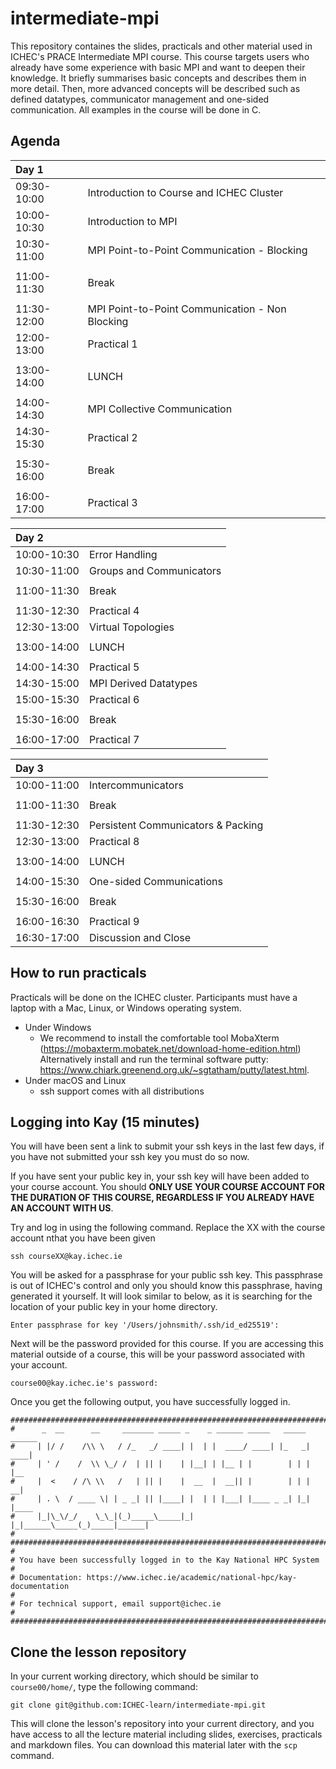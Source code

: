 intermediate-mpi
==================

<!-- Tags: [mpi] -->

This repository containes the slides, practicals and other material used in ICHEC's PRACE Intermediate MPI course. This course targets users who already have some experience with basic MPI and want to deepen their knowledge. It briefly summarises basic concepts and describes them in more detail. Then, more advanced concepts will be described such as defined datatypes, communicator management and one-sided communication. All examples in the course will be done in C. 

Agenda
------

| Day 1 |  |
|:-------|:--------|
| 09:30-10:00   |  Introduction to Course and ICHEC Cluster | 
| 10:00-10:30   |  Introduction to MPI | 
| 10:30-11:00   |  MPI Point-to-Point Communication - Blocking | 
|               |   |
| 11:00-11:30   |  Break |
|               |   |
| 11:30-12:00   | MPI Point-to-Point Communication - Non Blocking |
| 12:00-13:00   | Practical 1 |
|               |   |
| 13:00-14:00   |  LUNCH |
|               |   |
| 14:00-14:30   |  MPI Collective Communication  | 
| 14:30-15:30   |  Practical 2 |
|               |   |
| 15:30-16:00   | Break |
|               |   |
| 16:00-17:00   |  Practical 3 | 



| Day 2 |  |
|:-------|:--------|
| 10:00-10:30   | Error Handling |
| 10:30-11:00   |  Groups and Communicators |
|               |   |
| 11:00-11:30   | Break |
|               |   |
| 11:30-12:30   | Practical 4 |
| 12:30-13:00   |  Virtual Topologies  | 
|               |   |
| 13:00-14:00   |  LUNCH  | 
|               |   |
| 14:00-14:30   | Practical 5 |
| 14:30-15:00   |  MPI Derived Datatypes  | 
| 15:00-15:30   |  Practical 6  | 
|               |   |
| 15:30-16:00   | Break |
|               |   |
| 16:00-17:00   |  Practical 7  | 



| Day 3 |  |
|:-------|:--------|
| 10:00-11:00   |  Intercommunicators | 
|               |   |
| 11:00-11:30   | Break |
|               |   |
| 11:30-12:30   |  Persistent Communicators & Packing  | 
| 12:30-13:00   |  Practical 8 |
|               |   |
| 13:00-14:00   | LUNCH |
|               |   |
| 14:00-15:30   |  One-sided Communications  | 
|               |   |
| 15:30-16:00   |  Break  | 
|               |   |
| 16:00-16:30   |  Practical 9  | 
| 16:30-17:00   |  Discussion and Close | 



How to run practicals
---------------------

Practicals will be done on the ICHEC cluster. Participants must have a laptop with a Mac, Linux, or Windows operating system.

* Under Windows 
    * We recommend to install the comfortable tool MobaXterm (https://mobaxterm.mobatek.net/download-home-edition.html) Alternatively  install and run the terminal software putty: https://www.chiark.greenend.org.uk/~sgtatham/putty/latest.html.
* Under macOS and Linux 
    * ssh support comes with all distributions 

Logging into Kay (15 minutes)
-----------------------------

You will have been sent a link to submit your ssh keys in the last few days, if you have not submitted your ssh key
you must do so now.

If you have sent your public key in, your ssh key will have been added to your course account. You should **ONLY USE**
**YOUR COURSE ACCOUNT FOR THE DURATION OF THIS COURSE, REGARDLESS IF YOU ALREADY HAVE AN ACCOUNT WITH US**.

Try and log in using the following command. Replace the XX with the course account nthat you have been given

~~~
ssh courseXX@kay.ichec.ie
~~~

You will be asked for a passphrase for your public ssh key. This passphrase is out of ICHEC's control and only you
should know this passphrase, having generated it yourself. It will look similar to below, as it is searching for the
location of your public key in your home directory.

~~~
Enter passphrase for key '/Users/johnsmith/.ssh/id_ed25519':
~~~


Next will be the password provided for this course. If you are accessing this material outside of a course, this will
be your password associated with your account.

~~~
course00@kay.ichec.ie's password:
~~~


Once you get the following output, you have successfully logged in.

~~~
#############################################################################
#      _  __      __     _______ _____ _    _ ______ _____   _____ ______ 
#     | |/ /    /\\ \   / /_   _/ ____| |  | |  ____/ ____| |_   _|  ____|
#     | ' /    /  \\ \_/ /  | || |    | |__| | |__ | |        | | | |__   
#     |  <    / /\ \\   /   | || |    |  __  |  __|| |        | | |  __|  
#     | . \  / ____ \| | _ _| || |____| |  | | |___| |____ _ _| |_| |____ 
#     |_|\_\/_/    \_\_|(_)_____\_____|_|  |_|______\_____(_)_____|______|
#                                                                          
#############################################################################
# 
# You have been successfully logged in to the Kay National HPC System
#
# Documentation: https://www.ichec.ie/academic/national-hpc/kay-documentation
#
# For technical support, email support@ichec.ie
# 
##############################################################################
~~~


Clone the lesson repository
---------------------------

In your current working directory, which should be similar to `course00/home/`, type the following command:

~~~
git clone git@github.com:ICHEC-learn/intermediate-mpi.git
~~~

This will clone the lesson's repository into your current directory, and you have access to all the lecture material
including slides, exercises, practicals and markdown files. You can download this material later with the `scp` command.

